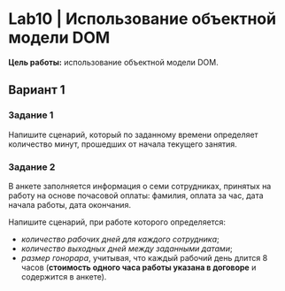 # Lab10 | Использование объектной модели DOM

**Цель работы:** использование объектной модели DOM.

## Вариант 1

### Задание 1

Напишите сценарий, который по заданному времени определяет количество минут, прошедших от начала текущего занятия.

### Задание 2

В анкете заполняется информация о семи сотрудниках, принятых на работу на основе почасовой оплаты: фамилия, оплата за час, дата начала работы, дата окончания.

Напишите сценарий, при работе которого определяется:

  * _количество рабочих дней для каждого сотрудника_;
  * _количество выходных дней между заданными датами_;
  * _размер гонорара_, учитывая, что каждый рабочий день длится 8 часов (**стоимость одного часа работы указана в договоре** и содержится в анкете).